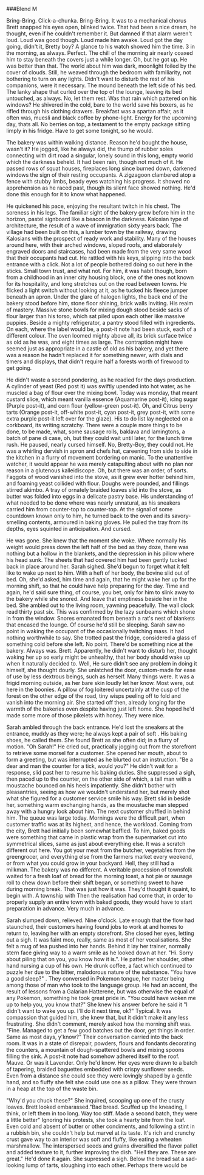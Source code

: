 ###Blend M

Bring-Bring. Click-a-chunka. Bring-Bring. 
It was to a mechanical chorus Brett snapped his eyes open, blinked twice. That had been a nice dream, he thought, even if he couldn't remember it. But damned if that alarm weren't loud. Loud was good though. Loud made him awake.
Loud got the day going, didn't it, Bretty boy? 
A glance to his watch showed him the time. 3 in the morning, as always. Perfect. The chill of the morning air nearly coaxed him to stay beneath the covers just a while longer. Oh, but he got up. He was better than that. 
The world about him was dark, moonlight foiled by the cover of clouds. Still, he weaved through the bedroom with familiarity, not bothering to turn on any lights. Didn't want to disturb the rest of his companions, were it necessary. The mound beneath the left side of his bed. The lanky shape that curled over the top of the lounge, leaving its bed untouched, as always. No, let them rest. Was that rain which pattered on his windows? He shivered in the cold, bare to the world save his boxers, as he rifled through his clothing drawers.
Breakfast was a spartan affair, as it often was, muesli and black coffee by phone-light. Energy for the upcoming day, thats all. No berries on top, a testament to the empty package sitting limply in his fridge. Have to get some tonight, so he would.

The bakery was within walking distance. Reason he'd bought the house, wasn't it? He jogged, like he always did, the thump of rubber soles connecting with dirt road a singular, lonely sound in this long, empty world which the darkness beheld. It had been rain, though not much of it. He passed rows of squat houses, fireplaces long since burned down, darkened windows the sign of their resting occupants. A zigzagoon clambered atop a fence with stubby limbs, beady eyes watching his progress. It showed no apprehension as he raced past, though its silent face showed nothing. He'd done this enough for it to know what happened. 

He quickened his pace, enjoying the resultant twitch in his chest. The soreness in his legs. The familiar sight of the bakery grew before him in the horizon, pastel signboard like a beacon in the darkness. Kalosian type of architecture, the result of a wave of immigration sixty years back. The village had been built on this, a lumber town by the railway, drawing Kalosians with the prospect of ready work and stability. Many of the houses around here, with their arched windows, sloped roofs, and elaborately engraved doors and staircases, had been made from the very same wood that their occupants had cut. He rattled with his keys, slipping into the back entrance with a click. Not a lot of people bothered doing so out here in the sticks. Small town trust, and what not. For him, it was habit though, born from a childhood in an inner city housing block, one of the ones not known for its hospitality, and long stretches out on the road between towns.
He flicked a light switch without looking at it, as he tucked his fleece jumper beneath an apron. Under the glare of halogen lights, the back end of the bakery stood before him, stone floor shining, brick walls inviting. His realm of mastery. Massive stone bowls for mixing dough stood beside sacks of flour larger than his torso, which sat piled upon each other like massive puppies. Beside a mighty refrigerator, a pantry stood filled with ingredients. On each, where the label would be, a post-it note had been stuck, each of a different colour. The oven loomed mighty above all, its brick surface twice as old as he was, and eight times as large. The contraption might have seemed just as appropriate in a castle of old as his bakery, and yet there was a reason he hadn't replaced it for something newer, with dials and timers and displays, that didn't require half a forests worth of firewood to get going.

He didn't waste a second pondering, as he readied for the days production.  A cylinder of yeast (Red post it) was swiftly upended into hot water, as he muscled a bag of flour over the mixing bowl. Today was monday, that meant custard slice, which meant vanilla essence (Aquamarine post-it), icing sugar (Purple post-it), and corn flour (yellow-green post-it). Oh, and Citrus berry tarts (Orange post-it, off-white post-it, cyan post-it, grey post-it, with some extra purple post-it left over for the glaze). His to do list lay neglected on a corkboard, its writing scratchy. There were a couple more things to be done, to be made, what, some sausage rolls, baklava and lamingtons, a batch of pane di case, oh, but they could wait until later, for the lunch time rush. 
He paused, nearly cursed himself. No, Bretty-Boy, they could not. 
He was a whirling dervish in apron and chefs hat, careening from side to side in the kitchen in a flurry of movement bordering on manic. To the unattentive watcher, it would appear he was merely catapulting about with no plan nor reason in a glutenous kalleidiscope. Oh, but there was an order, of sorts. Faggots of wood vanished into the stove, as it grew ever hotter behind him, and foaming yeast collided with flour. Doughs were pounded, and fillings stirred akimbo. A tray of ornately braided loaves slid into the stove, as butter was folded into eggs in a delicate pastry base. His understanding of what needed to be done where was nearly unnatural, as his sneakers carried him from counter-top to counter-top. At the signal of some countdown known only to him, he turned back to the oven and its savory-smelling contents, armoured in baking gloves. He pulled the tray from its depths, eyes squinted in anticipation. And cursed.

He was gone. She knew that the moment she woke. Where normally his weight would press down the left half of the bed as they doze, there was nothing but a hollow in the blankets, and the depression in his pillow where his head sunk. The sheets that had covered him had been gently tucked back in place around her.
Sarah sighed. She'd begun to forget what it felt like to wake up next to him.
With a heft of her body, the bovine slid out of bed. Oh, she'd asked, him time and again, that he might wake her up for the morning shift, so that he could have help preparing for the day. Time and again, he'd said sure thing, of course, you bet, only for him to slink away to the bakery while she snored. And leave that emptiness beside her in the bed. 
She ambled out to the living room, yawning peacefully. The wall clock read thirty past six. This was confirmed by the lazy sunbeams which shone in from the window. Snores emanated from beneath a rat's nest of blankets that encased the lounge. Of course he'd still be sleeping. Sarah saw no point in waking the occupant of the occasionally twitching mass. It had nothing worthwhile to say. She trotted past the fridge, considered a glass of something cold before she left. No point. There'd be something nice at the bakery. Always was.
Brett. Apparently, he didn't want to disturb her, thought waking her up so early might be unhealthy, that her body should wake up when it naturally decided to. Well, He sure didn't see any problem in doing it himself, she thought dourly. She unlatched the door, custom-made for ease of use by less dextrous beings, such as herself. Many things were. It was a frigid morning outside, as her bare skin loudly let her know. Most were, out here in the boonies. A pillow of fog loitered uncertainly at the cusp of the forest on the other edge of the road, tiny wisps peeling off to fold and vanish into the morning air. She started off then, already longing for the warmth of the bakeries oven despite having just left home. She hoped he'd made some more of those pikelets with honey. They were nice.

Sarah ambled through the back entrance. He'd lost the sneakers at the entrance, muddy as they were; he always kept a pair of soft . His baking shoes, he called them. 
She found Brett as she often did; in a flurry of motion. "Oh Sarah!" He cried out, practically jogging out from the storefront to retrieve some morsel for a customer. She opened her mouth, about to form a greeting, but was interrupted as he blurted out an instruction. "Be a dear and man the counter for a tick, would you?" He didn't wait for a response, slid past her to resume his baking duties. She suppressed a sigh, then paced up to the counter, on the other side of which, a tall man with a moustache bounced on his heels impatiently. 
She didn't bother with pleasantries, seeing as how we wouldn't understand her, but merely shot what she figured for a customer service smile his way. Brett slid in beside her, something warm exchanging hands, as the moustache man stepped away with a hungry look about him. The next customer shuffled in behind him. The queue was large today.
Mornings were the difficult part, when customer traffic was at its highest, and hence, the workload. Coming from the city, Brett had initially been somewhat baffled. To him, baked goods were something that came in plastic wrap from the supermarket cut into symmetrical slices, same as just about everything else. It was a scratch different out here. You got your meat from the butcher, vegetables from the greengrocer, and everything else from the farmers market every weekend, or from what you could grow in your backyard. Hell, they still had a milkman. 
The bakery was no different. A veritable procession of townsfolk waited for a fresh loaf of bread for the morning toast,  a hot pie or sausage roll to chew down before their shift began, or something sweet to have during morning break. 
That was just how it was. They'd thought it quaint, to begin with. A township with Then the realisation had come that, in order to properly supply an entire town with baked goods, they would have to start preparation in advance. Very much in advance.

Sarah slumped down, relieved. Nine o'clock. Late enough that the flow had staunched, their customers having found jobs to work at and homes to return to, leaving her with an empty storefront. She closed her eyes, letting out a sigh. It was faint moo, really, same as most of her vocalisations. She felt a mug of tea pushed into her hands. Behind it lay her trainer, normally stern face giving way to a warm smile as he looked down at her.
"Hi. Sorry about piling that on you, you know how it is.". He patted her shoulder, other hand nursing a cup of his own. He drunk coffee, a fact which continued to puzzle her due to the bitter, malodorous nature of the substance. "You have a good sleep?" . They conversed in Pokemon tongue, her master being among those of man who took to the language group. He had an accent, the result of lessons from a Galarian Hatterene, but was otherwise the equal of any Pokemon, something he took great pride in.
"You could have woken me up to help you, you know that?"
She knew his answer before he said it "I didn't want to wake you up. I'll do it next time, ok?" Typical. It was compassion that guided him, she knew that, but it didn't make it any less frustrating.
She didn't comment, merely asked how the morning shift was. 
"Fine. Managed to get a few good batches out the door, get things in order. Same as most days, y'know?"
Their conversation carried into the back room. It was in a state of disrepair, powders, flours and fondants decorating the counters, a mountain of dough-spattered bowls and mixing spoons filling the sink. A post-it note had somehow adhered itself to the roof. Mauve. Or was it Lavender. Only he'd know. Her eyes were drawn to a batch of tapering, braided baguettes embedded with crispy sunflower seeds. Even from a distance she could see they were lovingly shaped by a gentle hand, and so fluffy she felt she could use one as a pillow. 
They were thrown in a heap at the top of the waste bin.

"Why'd you chuck these?" She inquired, scooping up one of the crusty loaves.
Brett looked embarassed."Bad bread. Scuffed up the kneading, I think, or left them in too long. Way too stiff. Made a second batch, they were a little better"
Ignoring his protests, she took a hearty bite from the loaf.
Even cold and absent of butter or other condiments, and following a stint in a rubbish bin, she couldn't help but marvel at its taste. It's rich and crunchy crust gave way to an interior was soft and fluffy, like eating a wheaten marshmallow. The interspersed seeds and grains diversified the flavor pallet and added texture to it, further improving the dish. 
"Hell they are. These are great."
He'd done it again. She supressed a sigh.
Below the bread sat a sad-looking lump of tarts, sloughing into each other. Perhaps there would be

